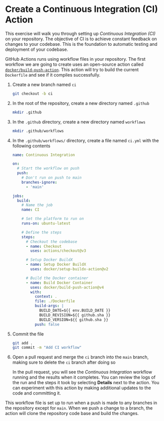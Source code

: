 # Create a Continuous Integration (CI) Action

This exercise will walk you through setting up _Continuous Integration (CI)_ on
your repository. The objective of CI is to achieve constant feedback on changes
to your codebase. This is the foundation to automatic testing and deployment of
your codebase.

GitHub Actions runs using workflow files in your repository. The first workflow
we are going to create uses an open-source action called
[`docker/build-push-action`](https://github.com/docker/build-push-action). This
action will try to build the current `Dockerfile` and see if it compiles
successfully.

1. Create a new branch named `ci`

   ```bash
   git checkout -b ci
   ```

2. In the root of the repository, create a new directory named `.github`

   ```bash
   mkdir .github
   ```

3. In the `.github` directory, create a new directory named `workflows`

   ```bash
   mkdir .github/workflows
   ```

4. In the `.github/workflows/` directory, create a file named `ci.yml` with the
   following contents

   ```yaml
   name: Continuous Integration

   on:
     # Start the workflow on push
     push:
       # Don't run on push to main
       branches-ignore:
         - 'main'

   jobs:
     build:
       # Name the job
       name: CI

       # Set the platform to run on
       runs-on: ubuntu-latest

       # Define the steps
       steps:
         # Checkout the codebase
         - name: Checkout
           uses: actions/checkout@v3

         # Setup Docker BuildX
         - name: Setup Docker BuildX
           uses: docker/setup-buildx-action@v2

         # Build the Docker container
         - name: Build Docker Container
           uses: docker/build-push-action@v4
           with:
             context: .
             file: ./Dockerfile
             build-args: |
               BUILD_DATE=${{ env.BUILD_DATE }}
               BUILD_REVISION=${{ github.sha }}
               BUILD_VERSION=${{ github.sha }}
             push: false
   ```

5. Commit the file

   ```bash
   git add .
   git commit -m "Add CI workflow"
   ```

6. Open a pull request and merge the `ci` branch into the `main` branch, making
   sure to delete the `ci` branch after doing so

   In the pull request, you will see the _Continuous Integration_ workflow
   running and the results when it completes. You can review the logs of the run
   and the steps it took by selecting **Details** next to the action. You can
   experiment with this action by making additional updates to the code and
   committing it.

This workflow file is set up to run when a push is made to any branches in the
repository except for `main`. When we push a change to a branch, the action will
clone the repository code base and build the changes.
